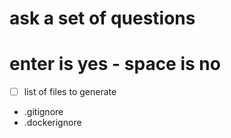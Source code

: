 
# ask a set of questions

# enter is yes - space is no



  - [ ] list of files to generate
  - .gitignore
  - .dockerignore
  